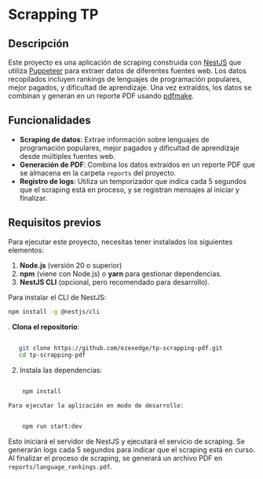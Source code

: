 # Scrapping TP

## Descripción

Este proyecto es una aplicación de scraping construida con [NestJS](https://nestjs.com/) que utiliza [Puppeteer](https://pptr.dev/) para extraer datos de diferentes fuentes web. Los datos recopilados incluyen rankings de lenguajes de programación populares, mejor pagados, y dificultad de aprendizaje. Una vez extraídos, los datos se combinan y generan en un reporte PDF usando [pdfmake](http://pdfmake.org/).

## Funcionalidades

- **Scraping de datos**: Extrae información sobre lenguajes de programación populares, mejor pagados y dificultad de aprendizaje desde múltiples fuentes web.
- **Generación de PDF**: Combina los datos extraídos en un reporte PDF que se almacena en la carpeta `reports` del proyecto.
- **Registro de logs**: Utiliza un temporizador que indica cada 5 segundos que el scraping está en proceso, y se registran mensajes al iniciar y finalizar.

## Requisitos previos

Para ejecutar este proyecto, necesitas tener instalados los siguientes elementos:

1. **Node.js** (versión 20 o superior)
2. **npm** (viene con Node.js) o **yarn** para gestionar dependencias.
3. **NestJS CLI** (opcional, pero recomendado para desarrollo).

Para instalar el CLI de NestJS:

```bash
npm install -g @nestjs/cli
```
. **Clona el repositorio**:
```bash

   git clone https://github.com/ezexedge/tp-scrapping-pdf.git
   cd tp-scrapping-pdf
```

2. Instala las dependencias:
```bash

    npm install
```
    Para ejecutar la aplicación en modo de desarrollo:
```bash

    npm run start:dev
```
Esto iniciará el servidor de NestJS y ejecutará el servicio de scraping. Se generarán logs cada 5 segundos para indicar que el scraping está en curso. Al finalizar el proceso de scraping, se generará un archivo PDF en `reports/language_rankings.pdf`.


